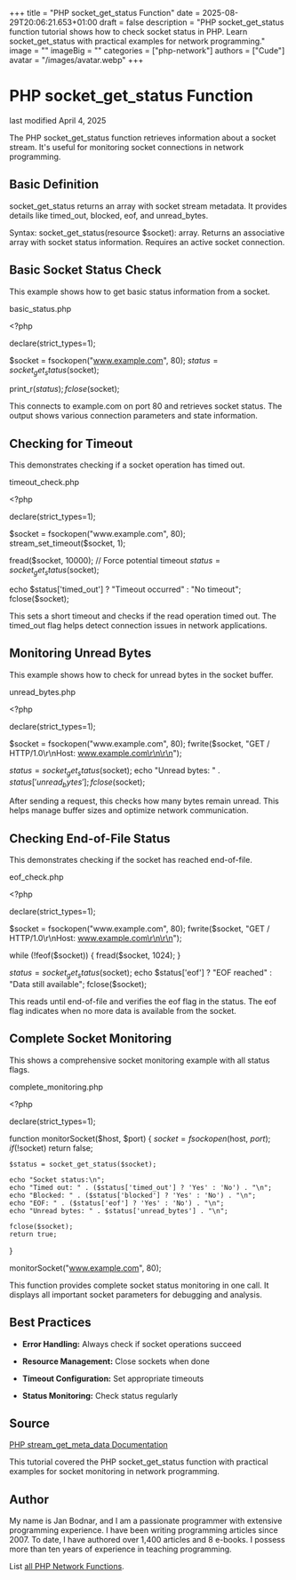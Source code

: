 +++
title = "PHP socket_get_status Function"
date = 2025-08-29T20:06:21.653+01:00
draft = false
description = "PHP socket_get_status function tutorial shows how to check socket status in PHP. Learn socket_get_status with practical examples for network programming."
image = ""
imageBig = ""
categories = ["php-network"]
authors = ["Cude"]
avatar = "/images/avatar.webp"
+++

# PHP socket_get_status Function

last modified April 4, 2025

The PHP socket_get_status function retrieves information about
a socket stream. It's useful for monitoring socket connections in network
programming.

## Basic Definition

socket_get_status returns an array with socket stream metadata.
It provides details like timed_out, blocked, eof, and unread_bytes.

Syntax: socket_get_status(resource $socket): array.
Returns an associative array with socket status information.
Requires an active socket connection.

## Basic Socket Status Check

This example shows how to get basic status information from a socket.

basic_status.php
  

&lt;?php

declare(strict_types=1);

$socket = fsockopen("www.example.com", 80);
$status = socket_get_status($socket);

print_r($status);
fclose($socket);

This connects to example.com on port 80 and retrieves socket status.
The output shows various connection parameters and state information.

## Checking for Timeout

This demonstrates checking if a socket operation has timed out.

timeout_check.php
  

&lt;?php

declare(strict_types=1);

$socket = fsockopen("www.example.com", 80);
stream_set_timeout($socket, 1);

fread($socket, 10000); // Force potential timeout
$status = socket_get_status($socket);

echo $status['timed_out'] ? "Timeout occurred" : "No timeout";
fclose($socket);

This sets a short timeout and checks if the read operation timed out.
The timed_out flag helps detect connection issues in network applications.

## Monitoring Unread Bytes

This example shows how to check for unread bytes in the socket buffer.

unread_bytes.php
  

&lt;?php

declare(strict_types=1);

$socket = fsockopen("www.example.com", 80);
fwrite($socket, "GET / HTTP/1.0\r\nHost: www.example.com\r\n\r\n");

$status = socket_get_status($socket);
echo "Unread bytes: " . $status['unread_bytes'];
fclose($socket);

After sending a request, this checks how many bytes remain unread.
This helps manage buffer sizes and optimize network communication.

## Checking End-of-File Status

This demonstrates checking if the socket has reached end-of-file.

eof_check.php
  

&lt;?php

declare(strict_types=1);

$socket = fsockopen("www.example.com", 80);
fwrite($socket, "GET / HTTP/1.0\r\nHost: www.example.com\r\n\r\n");

while (!feof($socket)) {
    fread($socket, 1024);
}

$status = socket_get_status($socket);
echo $status['eof'] ? "EOF reached" : "Data still available";
fclose($socket);

This reads until end-of-file and verifies the eof flag in the status.
The eof flag indicates when no more data is available from the socket.

## Complete Socket Monitoring

This shows a comprehensive socket monitoring example with all status flags.

complete_monitoring.php
  

&lt;?php

declare(strict_types=1);

function monitorSocket($host, $port) {
    $socket = fsockopen($host, $port);
    if (!$socket) return false;
    
    $status = socket_get_status($socket);
    
    echo "Socket status:\n";
    echo "Timed out: " . ($status['timed_out'] ? 'Yes' : 'No') . "\n";
    echo "Blocked: " . ($status['blocked'] ? 'Yes' : 'No') . "\n";
    echo "EOF: " . ($status['eof'] ? 'Yes' : 'No') . "\n";
    echo "Unread bytes: " . $status['unread_bytes'] . "\n";
    
    fclose($socket);
    return true;
}

monitorSocket("www.example.com", 80);

This function provides complete socket status monitoring in one call.
It displays all important socket parameters for debugging and analysis.

## Best Practices

- **Error Handling:** Always check if socket operations succeed

- **Resource Management:** Close sockets when done

- **Timeout Configuration:** Set appropriate timeouts

- **Status Monitoring:** Check status regularly

## Source

[PHP stream_get_meta_data Documentation](https://www.php.net/manual/en/function.stream-get-meta-data.php)

This tutorial covered the PHP socket_get_status function with
practical examples for socket monitoring in network programming.

## Author

My name is Jan Bodnar, and I am a passionate programmer with extensive
programming experience. I have been writing programming articles since 2007.
To date, I have authored over 1,400 articles and 8 e-books. I possess more
than ten years of experience in teaching programming.

List [all PHP Network Functions](/php/#php-network).